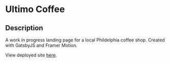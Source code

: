 # Ultimo Coffee


## Description

A work in progress landing page for a local Phildelphia coffee shop.  Created with GatsbyJS and Framer Motion.

View deployed site [here](https://ultimo-coffee.netlify.app/).
